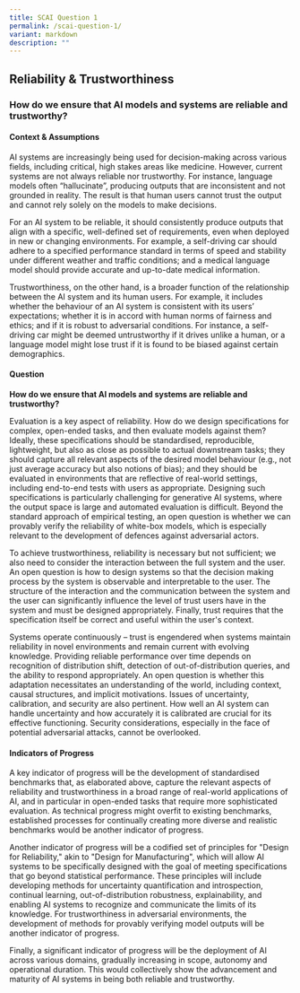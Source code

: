 ```yaml
---
title: SCAI Question 1
permalink: /scai-question-1/
variant: markdown
description: ""
---
```

## Reliability & Trustworthiness

### How do we ensure that AI models and systems are reliable and trustworthy?

#### Context & Assumptions

AI systems are increasingly being used for decision-making across various fields, including critical, high stakes areas like medicine. However, current systems are not always reliable nor trustworthy. For instance, language models often “hallucinate”, producing outputs that are inconsistent and not grounded in reality. The result is that human users cannot trust the output and cannot rely solely on the models to make decisions.

For an AI system to be reliable, it should consistently produce outputs that align with a specific, well-defined set of requirements, even when deployed in new or changing environments. For example, a self-driving car should adhere to a specified performance standard in terms of speed and stability under different weather and traffic conditions; and a medical language model should provide accurate and up-to-date medical information.

Trustworthiness, on the other hand, is a broader function of the relationship between the AI system and its human users. For example, it includes whether the behaviour of an AI system is consistent with its users’ expectations; whether it is in accord with human norms of fairness and ethics; and if it is robust to adversarial conditions. For instance, a self-driving car might be deemed untrustworthy if it drives unlike a human, or a language model might lose trust if it is found to be biased against certain demographics.

#### Question

**How do we ensure that AI models and systems are reliable and trustworthy?**

Evaluation is a key aspect of reliability. How do we design specifications for complex, open-ended tasks, and then evaluate models against them? Ideally, these specifications should be standardised, reproducible, lightweight, but also as close as possible to actual downstream tasks; they should capture all relevant aspects of the desired model behaviour (e.g., not just average accuracy but also notions of bias); and they should be evaluated in environments that are reflective of real-world settings, including end-to-end tests with users as appropriate. Designing such specifications is particularly challenging for generative AI systems, where the output space is large and automated evaluation is difficult. Beyond the standard approach of empirical testing, an open question is whether we can provably verify the reliability of white-box models, which is especially relevant to the development of defences against adversarial actors.

To achieve trustworthiness, reliability is necessary but not sufficient; we also need to consider the interaction between the full system and the user. An open question is how to design systems so that the decision making process by the system is observable and interpretable to the user. The structure of the interaction and the communication between the system and the user can significantly influence the level of trust users have in the system and must be designed appropriately. Finally, trust requires that the specification itself be correct and useful within the user's context.

Systems operate continuously – trust is engendered when systems maintain reliability in novel environments and remain current with evolving knowledge. Providing reliable performance over time depends on recognition of distribution shift, detection of out-of-distribution queries, and the ability to respond appropriately. An open question is whether this adaptation necessitates an understanding of the world, including context, causal structures, and implicit motivations. Issues of uncertainty, calibration, and security are also pertinent. How well an AI system can handle uncertainty and how accurately it is calibrated are crucial for its effective functioning. Security considerations, especially in the face of potential adversarial attacks, cannot be overlooked.

#### Indicators of Progress

A key indicator of progress will be the development of standardised benchmarks that, as elaborated above, capture the relevant aspects of reliability and trustworthiness in a broad range of real-world applications of AI, and in particular in open-ended tasks that require more sophisticated evaluation. As technical progress might overfit to existing benchmarks, established processes for continually creating more diverse and realistic benchmarks would be another indicator of progress.

Another indicator of progress will be a codified set of principles for "Design for Reliability," akin to "Design for Manufacturing", which will allow AI systems to be specifically designed with the goal of meeting specifications that go beyond statistical performance. These principles will include developing methods for uncertainty quantification and introspection, continual learning, out-of-distribution robustness, explainability, and enabling AI systems to recognize and communicate the limits of its knowledge. For trustworthiness in adversarial environments, the development of methods for provably verifying model outputs will be another indicator of progress.

Finally, a significant indicator of progress will be the deployment of AI across various domains, gradually increasing in scope, autonomy and operational duration. This would collectively show the advancement and maturity of AI systems in being both reliable and trustworthy.
